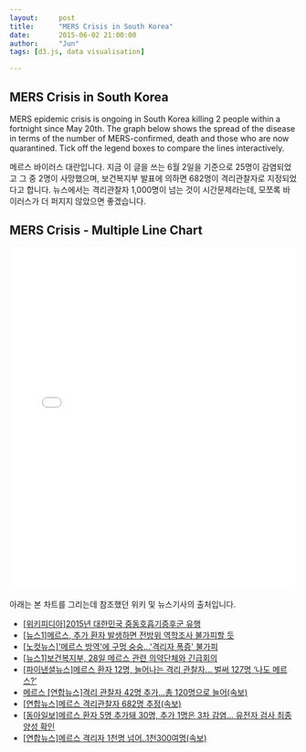 ```yaml
---
layout:     post
title:      "MERS Crisis in South Korea"
date:       2015-06-02 21:00:00
author:     "Jun"
tags: [d3.js, data visualisation]

---
```


<h2 class="section-heading">MERS Crisis in South Korea</h2>



<p>MERS epidemic crisis is ongoing in South Korea killing 2 people within a fortnight since May 20th. The graph below shows the spread of the disease in terms of the number of MERS-confirmed, death and those who are now quarantined. Tick off the legend boxes to compare the lines interactively.</p>  

<p>메르스 바이러스 대란입니다. 지금 이 글을 쓰는 6월 2일을 기준으로 25명이 감염되었고 그 중 2명이 사망했으며, 보건복지부 발표에 의하면 682명이 격리관찰자로 지정되었다고 합니다. 뉴스에서는 격리관찰자 1,000명이 넘는 것이 시간문제라는데, 모쪼록 바이러스가 더 퍼지지 않았으면 좋겠습니다.</p>


<h2 class="section-heading">MERS Crisis - Multiple Line Chart</h2>

<iframe width="100%" height="600" src="//jsfiddle.net/junkwhinger/mduup1yv/embedded/result" allowfullscreen="allowfullscreen" frameborder="0"></iframe>





<p>아래는 본 차트를 그리는데 참조했던 위키 및 뉴스기사의 출처입니다.</p>

<ul>
  <li><a href="http://ko.wikipedia.org/wiki/2015%EB%85%84_%EB%8C%80%ED%95%9C%EB%AF%BC%EA%B5%AD_%EC%A4%91%EB%8F%99%ED%98%B8%ED%9D%A1%EA%B8%B0%EC%A6%9D%ED%9B%84%EA%B5%B0_%EC%9C%A0%ED%96%89">[위키피디아]2015년 대한민국 중동호흡기증후군 유행</a></li>
  <li><a href="http://www.news1.kr/articles/?2243956">[뉴스1]메르스, 추가 환자 발생하면 전방위 역학조사 불가피할 듯</a></li>
  <li><a href="http://www.nocutnews.co.kr/news/4419358">[노컷뉴스]'메르스 방역'에 구멍 숭숭…'격리자 폭증' 불가피</a></li>
  <li><a href="http://www.news1.kr/articles/?2252946">[뉴스1]보건복지부, 28일 메르스 관련 의약단체와 긴급회의</a></li>
  <li><a href="http://www.fnnews.com/news/201505301310511171">[파이낸셜뉴스]메르스 환자 12명, 늘어나는 격리 관찰자… 벌써 127명 ‘나도 메르스?’</a></li>
  <li><a href="http://www.yonhapnews.co.kr/bulletin/2015/05/29/0200000000AKR20150529103100017.HTML?input=1179m">메르스 [연합뉴스]격리 관찰자 42명 추가…총 120명으로 늘어(속보)</a></li>
  <li><a href="http://www.yonhapnews.co.kr/bulletin/2015/06/01/0200000000AKR20150601093500017.HTML">[연합뉴스]메르스 격리관찰자 682명 추정(속보)</a></li>
  <li><a href="http://economy.donga.com/3/all/20150602/71597628/3">[동아일보]메르스 환자 5명 추가돼 30명, 추가 1명은 3차 감염… 유전자 검사 최종 양성 확인</a></li> 
  <li><a href="http://media.daum.net/society/welfare/newsview?newsid=20150603113513774">[연합뉴스]메르스 격리자 1천명 넘어..1천300여명(속보)</a></li>
</ul>
